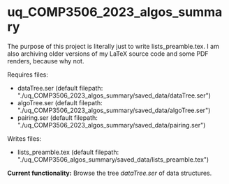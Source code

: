 # uq_COMP3506_2023_algos_summary
<p>The purpose of this project is literally just to write lists_preamble.tex. I am also archiving older versions of my LaTeX source code and some PDF renders, because why not.</p>
<p>Requires files:</p>
<ul>
  <li>dataTree.ser (default filepath: "./uq_COMP3506_2023_algos_summary/saved_data/dataTree.ser")</li>
  <li>algoTree.ser (default filepath: "./uq_COMP3506_2023_algos_summary/saved_data/algoTree.ser")</li>
  <li>pairing.ser (default filepath: "./uq_COMP3506_2023_algos_summary/saved_data/pairing.ser")</li>
</ul>
<p>Writes files:</p>
<ul>
  <li>lists_preamble.tex (default filepath: "./uq_COMP3506_algos_summary/saved_data/lists_preamble.tex")</li>
</ul>

<p><b>Current functionality:</b> Browse the tree <em>dataTree.ser</em> of data structures.</p>
